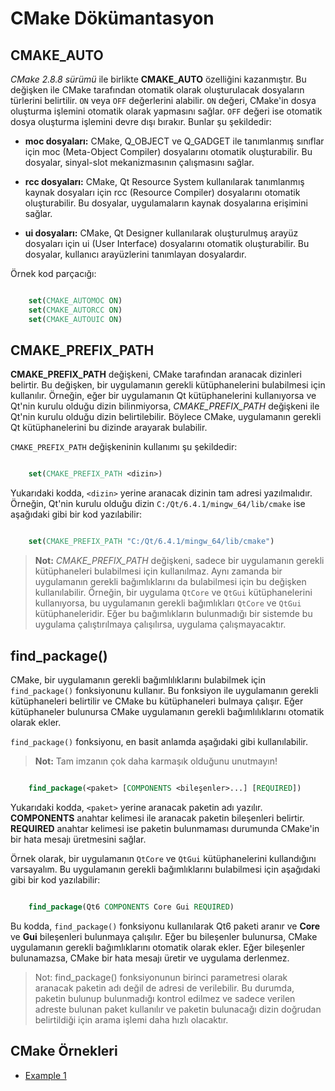 # CMake Dökümantasyon

## CMAKE_AUTO

*CMake 2.8.8 sürümü* ile birlikte **CMAKE_AUTO** özelliğini kazanmıştır. Bu değişken ile CMake tarafından otomatik olarak oluşturulacak dosyaların türlerini belirtilir. `ON` veya `OFF` değerlerini alabilir. `ON` değeri, CMake'in dosya oluşturma işlemini otomatik olarak yapmasını sağlar. `OFF` değeri ise otomatik dosya oluşturma işlemini devre dışı bırakır. Bunlar şu şekildedir:

- **moc dosyaları:** CMake, Q_OBJECT ve Q_GADGET ile tanımlanmış sınıflar için moc (Meta-Object Compiler) dosyalarını otomatik oluşturabilir. Bu dosyalar, sinyal-slot mekanizmasının çalışmasını sağlar.

- **rcc dosyaları:** CMake, Qt Resource System kullanılarak tanımlanmış kaynak dosyaları için rcc (Resource Compiler) dosyalarını otomatik oluşturabilir. Bu dosyalar, uygulamaların kaynak dosyalarına erişimini sağlar.

- **ui dosyaları:** CMake, Qt Designer kullanılarak oluşturulmuş arayüz dosyaları için ui (User Interface) dosyalarını otomatik oluşturabilir. Bu dosyalar, kullanıcı arayüzlerini tanımlayan dosyalardır.

Örnek kod parçacığı:

~~~CMake

    set(CMAKE_AUTOMOC ON)
    set(CMAKE_AUTORCC ON)
    set(CMAKE_AUTOUIC ON)

~~~

## CMAKE_PREFIX_PATH

**CMAKE_PREFIX_PATH** değişkeni, CMake tarafından aranacak dizinleri belirtir. Bu değişken, bir uygulamanın gerekli kütüphanelerini bulabilmesi için kullanılır. Örneğin, eğer bir uygulamanın Qt kütüphanelerini kullanıyorsa ve Qt'nin kurulu olduğu dizin bilinmiyorsa, *CMAKE_PREFIX_PATH* değişkeni ile Qt'nin kurulu olduğu dizin belirtilebilir. Böylece CMake, uygulamanın gerekli Qt kütüphanelerini bu dizinde arayarak bulabilir.

`CMAKE_PREFIX_PATH` değişkeninin kullanımı şu şekildedir:

~~~CMake

    set(CMAKE_PREFIX_PATH <dizin>)

~~~

Yukarıdaki kodda, `<dizin>` yerine aranacak dizinin tam adresi yazılmalıdır. Örneğin, Qt'nin kurulu olduğu dizin `C:/Qt/6.4.1/mingw_64/lib/cmake` ise aşağıdaki gibi bir kod yazılabilir:

~~~CMake

    set(CMAKE_PREFIX_PATH "C:/Qt/6.4.1/mingw_64/lib/cmake")

~~~

> **Not:** *CMAKE_PREFIX_PATH* değişkeni, sadece bir uygulamanın gerekli kütüphaneleri bulabilmesi için kullanılmaz. Aynı zamanda bir uygulamanın gerekli bağımlıklarını da bulabilmesi için bu değişken kullanılabilir. Örneğin, bir uygulama `QtCore` ve `QtGui` kütüphanelerini kullanıyorsa, bu uygulamanın gerekli bağımlıkları `QtCore` ve `QtGui` kütüphaneleridir. Eğer bu bağımlıkların bulunmadığı bir sistemde bu uygulama çalıştırılmaya çalışılırsa, uygulama çalışmayacaktır.

## find_package()

CMake, bir uygulamanın gerekli bağımlılıklarını bulabilmek için `find_package()` fonksiyonunu kullanır. Bu fonksiyon ile uygulamanın gerekli kütüphaneleri belirtilir ve CMake bu kütüphaneleri bulmaya çalışır. Eğer kütüphaneler bulunursa CMake uygulamanın gerekli bağımlılıklarını otomatik olarak ekler.

`find_package()` fonksiyonu, en basit anlamda aşağıdaki gibi kullanılabilir.

> **Not:** Tam imzanın çok daha karmaşık olduğunu unutmayın!

~~~CMake

    find_package(<paket> [COMPONENTS <bileşenler>...] [REQUIRED])

~~~

Yukarıdaki kodda, `<paket>` yerine aranacak paketin adı yazılır. **COMPONENTS** anahtar kelimesi ile aranacak paketin bileşenleri belirtir. **REQUIRED** anahtar kelimesi ise paketin bulunmaması durumunda CMake'in bir hata mesajı üretmesini sağlar.

Örnek olarak, bir uygulamanın `QtCore` ve `QtGui` kütüphanelerini kullandığını varsayalım. Bu uygulamanın gerekli bağımlıklarını bulabilmesi için aşağıdaki gibi bir kod yazılabilir:

~~~CMake

    find_package(Qt6 COMPONENTS Core Gui REQUIRED)

~~~

Bu kodda, `find_package()` fonksiyonu kullanılarak Qt6 paketi aranır ve **Core** ve **Gui** bileşenleri bulunmaya çalışılır. Eğer bu bileşenler bulunursa, CMake uygulamanın gerekli bağımlıklarını otomatik olarak ekler. Eğer bileşenler bulunamazsa, CMake bir hata mesajı üretir ve uygulama derlenmez.

> Not: find_package() fonksiyonunun birinci parametresi olarak aranacak paketin adı değil de adresi de verilebilir. Bu durumda, paketin bulunup bulunmadığı kontrol edilmez ve sadece verilen adreste bulunan paket kullanılır ve paketin bulunacağı dizin doğrudan belirtildiği için arama işlemi daha hızlı olacaktır.

## CMake Örnekleri

- [Example 1](Example_1.md)
